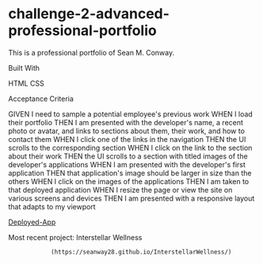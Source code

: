 # challenge-2-advanced-professional-portfolio

This is a professional portfolio of Sean M. Conway. 


Built With

HTML
CSS


Acceptance Criteria

GIVEN I need to sample a potential employee's previous work
WHEN I load their portfolio
THEN I am presented with the developer's name, a recent photo or avatar, and links to sections about them, their work, and how to contact them
WHEN I click one of the links in the navigation
THEN the UI scrolls to the corresponding section
WHEN I click on the link to the section about their work
THEN the UI scrolls to a section with titled images of the developer's applications
WHEN I am presented with the developer's first application
THEN that application's image should be larger in size than the others
WHEN I click on the images of the applications
THEN I am taken to that deployed application
WHEN I resize the page or view the site on various screens and devices
THEN I am presented with a responsive layout that adapts to my viewport

[Deployed-App](https://seanway28.github.io/CSS-Portfolio/)

Most recent project: Interstellar Wellness

                (https://seanway28.github.io/InterstellarWellness/)
